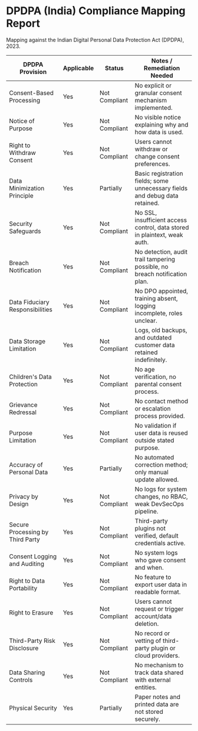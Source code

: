 # DPDPA (India) Compliance Mapping Report

Mapping against the Indian Digital Personal Data Protection Act (DPDPA), 2023.

| DPDPA Provision                  | Applicable | Status        | Notes / Remediation Needed                                                  |
| -------------------------------- | ---------- | ------------- | --------------------------------------------------------------------------- |
| Consent-Based Processing         | Yes        | Not Compliant | No explicit or granular consent mechanism implemented.                      |
| Notice of Purpose                | Yes        | Not Compliant | No visible notice explaining why and how data is used.                      |
| Right to Withdraw Consent        | Yes        | Not Compliant | Users cannot withdraw or change consent preferences.                        |
| Data Minimization Principle      | Yes        | Partially     | Basic registration fields; some unnecessary fields and debug data retained. |
| Security Safeguards              | Yes        | Not Compliant | No SSL, insufficient access control, data stored in plaintext, weak auth.   |
| Breach Notification              | Yes        | Not Compliant | No detection, audit trail tampering possible, no breach notification plan.  |
| Data Fiduciary Responsibilities  | Yes        | Not Compliant | No DPO appointed, training absent, logging incomplete, roles unclear.       |
| Data Storage Limitation          | Yes        | Not Compliant | Logs, old backups, and outdated customer data retained indefinitely.        |
| Children's Data Protection       | Yes        | Not Compliant | No age verification, no parental consent process.                           |
| Grievance Redressal              | Yes        | Not Compliant | No contact method or escalation process provided.                           |
| Purpose Limitation               | Yes        | Not Compliant | No validation if user data is reused outside stated purpose.                |
| Accuracy of Personal Data        | Yes        | Partially     | No automated correction method; only manual update allowed.                 |
| Privacy by Design                | Yes        | Not Compliant | No logs for system changes, no RBAC, weak DevSecOps pipeline.               |
| Secure Processing by Third Party | Yes        | Not Compliant | Third-party plugins not verified, default credentials active.               |
| Consent Logging and Auditing     | Yes        | Not Compliant | No system logs who gave consent and when.                                   |
| Right to Data Portability        | Yes        | Not Compliant | No feature to export user data in readable format.                          |
| Right to Erasure                 | Yes        | Not Compliant | Users cannot request or trigger account/data deletion.                      |
| Third-Party Risk Disclosure      | Yes        | Not Compliant | No record or vetting of third-party plugin or cloud providers.              |
| Data Sharing Controls            | Yes        | Not Compliant | No mechanism to track data shared with external entities.                   |
| Physical Security                | Yes        | Partially     | Paper notes and printed data are not stored securely.                       |
